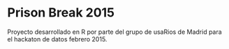 # Prison Break 2015
Proyecto desarrollado en R por parte del grupo de usaRios de Madrid para el hackaton de datos febrero 2015.
